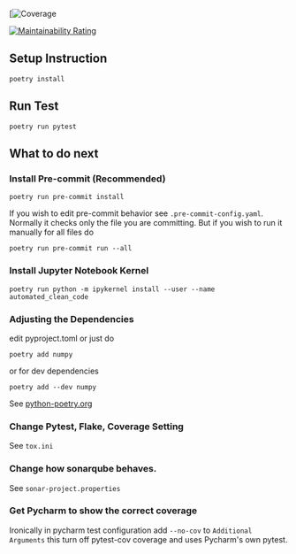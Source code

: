 [![Coverage]([![Coverage](https://sonarcloud.io/api/project_badges/measure?project=Aurorayyyyy_automated-clean-code&metric=coverage)](https://sonarcloud.io/summary/new_code?id=Aurorayyyyy_automated-clean-code))

[![Maintainability Rating](https://sonarcloud.io/api/project_badges/measure?project=Aurorayyyyy_automated-clean-code&metric=sqale_rating)](https://sonarcloud.io/summary/new_code?id=Aurorayyyyy_automated-clean-code)
## Setup Instruction
```
poetry install
```

## Run Test
```
poetry run pytest
```

## What to do next

### Install Pre-commit (Recommended)
```
poetry run pre-commit install
```
If you wish to edit pre-commit behavior see ```.pre-commit-config.yaml```.
Normally it checks only the file you are committing. But if you wish to run it manually for all files do
```
poetry run pre-commit run --all
```

### Install Jupyter Notebook Kernel
```
poetry run python -m ipykernel install --user --name automated_clean_code
```

### Adjusting the Dependencies
edit pyproject.toml or just do
```
poetry add numpy
```
or for dev dependencies
```
poetry add --dev numpy
```
See [python-poetry.org](https://python-poetry.org/)

### Change Pytest, Flake, Coverage Setting
See ```tox.ini```

### Change how sonarqube behaves.
See ```sonar-project.properties```

### Get Pycharm to show the correct coverage
Ironically in pycharm test configuration add `--no-cov` to `Additional Arguments` this turn off pytest-cov coverage and uses Pycharm's own pytest.

